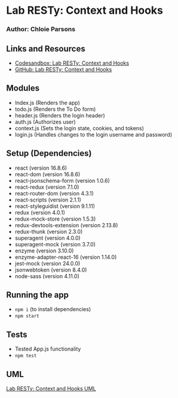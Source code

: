 # Lab RESTy: Context and Hooks

### Author: Chloie Parsons

## Links and Resources

- [Codesandbox: Lab RESTy: Context and Hooks](https://codesandbox.io/s/resty-fiq12)
- [GitHub: Lab RESTy: Context and Hooks]()

## Modules

- Index.js (Renders the app)
- todo.js (Renders the To Do form)
- header.js (Renders the login header)
- auth.js (Authorizes user)
- context.js (Sets the login state, cookies, and tokens)
- login.js (Handles changes to the login username and password)

## Setup (Dependencies)

- react (version 16.8.6)
- react-dom (version 16.8.6)
- react-jsonschema-form (version 1.0.6)
- react-redux (version 7.1.0)
- react-router-dom (version 4.3.1)
- react-scripts (version 2.1.1)
- react-styleguidist (version 9.1.11)
- redux (version 4.0.1)
- redux-mock-store (version 1.5.3)
- redux-devtools-extension (version 2.13.8)
- redux-thunk (version 2.3.0)
- superagent (version 4.0.0)
- superagent-mock (version 3.7.0)
- enzyme (version 3.10.0)
- enzyme-adapter-react-16 (version 1.14.0)
- jest-mock (version 24.0.0)
- jsonwebtoken (version 8.4.0)
- node-sass (version 4.11.0)

## Running the app

- `npm i` (to install dependencies)
- `npm start`

## Tests

- Tested App.js functionality
- `npm test`

## UML

[Lab RESTy: Context and Hooks UML](assets/resty_context_hooks.JPG)
